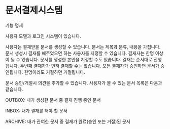 # 문서결제시스템


기능 명세

사용자 모델과 로그인 시스템이 있습니다.

사용자는 결재받을 문서를 생성할 수 있습니다.
문서는 제목과 분류, 내용을 가집니다.
문서 생성시 결재를 해주었으면 하는 사용자를 지정할 수 있습니다.
결재자는 한명 이상이 될 수 있습니다. 문서를 생성한 본인을 지정할 수도 있습니다.
결재는 순서대로 진행됩니다. 두번째 결재자가 먼저 결재할 수는 없습니다.
모든 결재자가 승인하면 문서가 승인됩니다. 한명이라도 거절하면 거절됩니다.

문서 승인/거절시 의견을 추가할 수 있습니다.
사용자가 볼 수 있는 문서 목록은 다음과 같습니다.

OUTBOX: 내가 생성한 문서 중 결재 진행 중인 문서

INBOX: 내가 결재를 해야 할 문서

ARCHIVE: 내가 관여한 문서 중 결재가 완료(승인 또는 거절)된 문서
